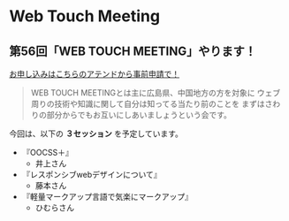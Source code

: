Web Touch Meeting
=================

第56回「WEB TOUCH MEETING」やります！
--------------------------------------

[お申し込みはこちらのアテンドから事前申請で！](http://atnd.org/events/38431)

> WEB TOUCH MEETINGとは主に広島県、中国地方の方を対象に
> ウェブ周りの技術や知識に関して自分は知ってる当たり前のことを
> まずはさわりの部分からでもお互いにしあいましょうという会です。

今回は、以下の **３セッション** を予定しています。

* 『OOCSS＋』
    * 井上さん
* 『レスポンシブwebデザインについて』
    * 藤本さん
* 『軽量マークアップ言語で気楽にマークアップ』
    * ひむらさん
